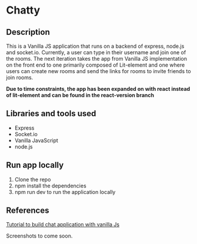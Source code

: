 # Chatty

## Description
This is a Vanilla JS application that runs on a backend of express, node.js and socket.io. Currently, a user can type in their username and join one of the rooms. The next iteration takes the app from Vanilla JS implementation on the front end to one primarily composed of Lit-element and one where users can create new rooms and send the links for rooms to invite friends to join rooms.

**Due to time constraints, the app has been expanded on with react instead of lit-element and can be found in the react-version branch**

## Libraries and tools used
- Express
- Socket.io
- Vanilla JavaScript
- node.js

## Run app locally
1. Clone the repo
2. npm install the dependencies
3. npm run dev to run the application locally

## References

[Tutorial to build chat application with vanilla Js](https://www.youtube.com/watch?v=jD7FnbI76Hg)

Screenshots to come soon.
